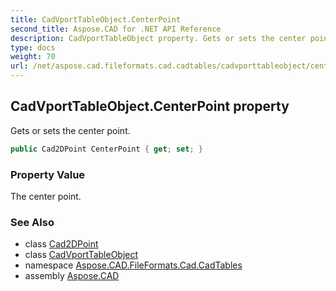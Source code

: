 ```yaml
---
title: CadVportTableObject.CenterPoint
second_title: Aspose.CAD for .NET API Reference
description: CadVportTableObject property. Gets or sets the center point
type: docs
weight: 70
url: /net/aspose.cad.fileformats.cad.cadtables/cadvporttableobject/centerpoint/
---
```

## CadVportTableObject.CenterPoint property

Gets or sets the center point.

```csharp
public Cad2DPoint CenterPoint { get; set; }
```

### Property Value

The center point.

### See Also

* class [Cad2DPoint](../../../aspose.cad.fileformats.cad.cadobjects/cad2dpoint/)
* class [CadVportTableObject](../)
* namespace [Aspose.CAD.FileFormats.Cad.CadTables](../../cadvporttableobject/)
* assembly [Aspose.CAD](../../../)


